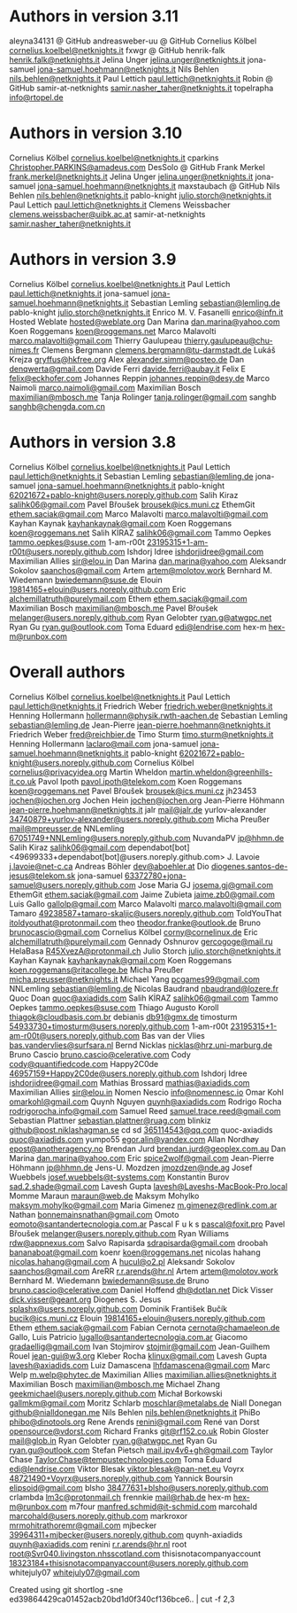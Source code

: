 # Authors in version 3.11

aleyna34131 @ GitHub
andreasweber-uu @ GitHub
Cornelius Kölbel <cornelius.koelbel@netknights.it>
fxwgr @ GitHub
henrik-falk <henrik.falk@netknights.it>
Jelina Unger <jelina.unger@netknights.it>
jona-samuel <jona-samuel.hoehmann@netknights.it>
Nils Behlen <nils.behlen@netknights.it>
Paul Lettich <paul.lettich@netknights.it>
Robin @ GitHub
samir-at-netknights <samir.nasher_taher@netknights.it>
topelrapha <info@rtopel.de>

# Authors in version 3.10

Cornelius Kölbel <cornelius.koelbel@netknights.it>
cparkins <Christopher.PARKINS@amadeus.com>
DesSolo @ GitHub
Frank Merkel <frank.merkel@netknights.it>
Jelina Unger <jelina.unger@netknights.it>
jona-samuel <jona-samuel.hoehmann@netknights.it>
maxstaubach @ GitHub
Nils Behlen <nils.behlen@netknights.it>
pablo-knight <julio.storch@netknights.it>
Paul Lettich <paul.lettich@netknights.it>
Clemens Weissbacher <clemens.weissbacher@uibk.ac.at>
samir-at-netknights <samir.nasher_taher@netknights.it>

# Authors in version 3.9

Cornelius Kölbel <cornelius.koelbel@netknights.it>
Paul Lettich <paul.lettich@netknights.it>
jona-samuel <jona-samuel.hoehmann@netknights.it>
Sebastian Lemling <sebastian@lemling.de>
pablo-knight <julio.storch@netknights.it>
Enrico M. V. Fasanelli <enrico@infn.it>
Hosted Weblate <hosted@weblate.org>
Dan Marina <dan.marina@yahoo.com>
Koen Roggemans <koen@roggemans.net>
Marco Malavolti <marco.malavolti@gmail.com>
Thierry Gaulupeau <thierry.gaulupeau@chu-nimes.fr>
Clemens Bergmann <clemens.bergmann@tu-darmstadt.de>
Lukáš Krejza <gryffus@hkfree.org>
Alex <alexander.simm@posteo.de>
Dan <denqwerta@gmail.com>
Davide Ferri <davide.ferri@aubay.it>
Felix E <felix@eckhofer.com>
Johannes Reppin <johannes.reppin@desy.de>
Marco Naimoli <marco.naimoli@gmail.com>
Maximilian Bosch <maximilian@mbosch.me>
Tanja Rolinger <tanja.rolinger@gmail.com>
sanghb <sanghb@chengda.com.cn>


# Authors in version 3.8

Cornelius Kölbel <cornelius.koelbel@netknights.it>
Paul Lettich <paul.lettich@netknights.it>
Sebastian Lemling <sebastian@lemling.de>
jona-samuel <jona-samuel.hoehmann@netknights.it>
pablo-knight <62021672+pablo-knight@users.noreply.github.com>
Salih Kiraz <salihk06@gmail.com>
Pavel Břoušek <brousek@ics.muni.cz>
EthemGit <ethem.saciak@gmail.com>
Marco Malavolti <marco.malavolti@gmail.com>
Kayhan Kaynak <kayhankaynak@gmail.com>
Koen Roggemans <koen@roggemans.net>
Salih KİRAZ <salihk06@gmail.com>
Tammo Oepkes <tammo.oepkes@suse.com>
1-am-r00t <23195315+1-am-r00t@users.noreply.github.com>
Ishdorj Idree <ishdorjidree@gmail.com>
Maximilian Allies <sir@elou.in>
Dan Marina <dan.marina@yahoo.com>
Aleksandr Sokolov <saanchos@gmail.com>
Artem <artem@molotov.work>
Bernhard M. Wiedemann <bwiedemann@suse.de>
Elouin <19814165+elouin@users.noreply.github.com>
Eric <alchemillatruth@purelymail.com>
Ethem <ethem.saciak@gmail.com>
Maximilian Bosch <maximilian@mbosch.me>
Pavel Břoušek <melanger@users.noreply.github.com>
Ryan Gelobter <ryan.g@atwgpc.net>
Ryan Gu <ryan.gu@outlook.com>
Toma Eduard <edi@lendrise.com>
hex-m <hex-m@runbox.com>


# Overall authors

Cornelius Kölbel <cornelius.koelbel@netknights.it>
Paul Lettich <paul.lettich@netknights.it>
Friedrich Weber <friedrich.weber@netknights.it>
Henning Hollermann <hollermann@physik.rwth-aachen.de>
Sebastian Lemling <sebastian@lemling.de>
Jean-Pierre <jean-pierre.hoehmann@netknights.it>
Friedrich Weber <fred@reichbier.de>
Timo Sturm <timo.sturm@netknights.it>
Henning Hollermann <laclaro@mail.com>
jona-samuel <jona-samuel.hoehmann@netknights.it>
pablo-knight <62021672+pablo-knight@users.noreply.github.com>
Cornelius Kölbel <cornelius@privacyidea.org>
Martin Wheldon <martin.wheldon@greenhills-it.co.uk>
Pavol Ipoth <pavol.ipoth@telekom.com>
Koen Roggemans <koen@roggemans.net>
Pavel Břoušek <brousek@ics.muni.cz>
jh23453 <jochen@jochen.org>
Jochen Hein <jochen@jochen.org>
Jean-Pierre Höhmann <jean-pierre.hoehmann@netknights.it>
jalr <mail@jalr.de>
yurlov-alexander <34740879+yurlov-alexander@users.noreply.github.com>
Micha Preußer <mail@mpreusser.de>
NNLemling <67051749+NNLemling@users.noreply.github.com>
NuvandaPV <jp@hhmn.de>
Salih Kiraz <salihk06@gmail.com>
dependabot[bot] <49699333+dependabot[bot]@users.noreply.github.com>
J. Lavoie <j.lavoie@net-c.ca>
Andreas Böhler <dev@aboehler.at>
Dio <diogenes.santos-de-jesus@telekom.sk>
jona-samuel <63372780+jona-samuel@users.noreply.github.com>
Jose Maria GJ <josema.gj@gmail.com>
EthemGit <ethem.saciak@gmail.com>
Jaime Zubieta <jaime.zb0@gmail.com>
Luis Gallo <gallolp@gmail.com>
Marco Malavolti <marco.malavolti@gmail.com>
Tamaro <49238587+tamaro-skaljic@users.noreply.github.com>
ToldYouThat <itoldyouthat@protonmail.com>
theo <theodor.franke@outlook.de>
Bruno <brunocascio@gmail.com>
Cornelius Kölbel <corny@cornelinux.de>
Eric <alchemillatruth@purelymail.com>
Gennady Oshnurov <gercogoge@mail.ru>
HelaBasa <R45XvezA@protonmail.ch>
Julio Storch <julio.storch@netknights.it>
Kayhan Kaynak <kayhankaynak@gmail.com>
Koen Roggemans <koen.roggemans@ritacollege.be>
Micha Preußer <micha.preusser@netknights.it>
Michael Yang <pcgames99@gmail.com>
NNLemling <sebastian@lemling.de>
Nicolas Baudrand <nbaudrand@lozere.fr>
Quoc Doan <quoc@axiadids.com>
Salih KİRAZ <salihk06@gmail.com>
Tammo Oepkes <tammo.oepkes@suse.com>
Thiago Augusto Koroll <thiagok@cloudbasis.com.br>
debianis <db91@gmx.de>
timosturm <54933730+timosturm@users.noreply.github.com>
1-am-r00t <23195315+1-am-r00t@users.noreply.github.com>
Bas van der Vlies <bas.vandervlies@surfsara.nl>
Bernd Nicklas <nicklas@hrz.uni-marburg.de>
Bruno Cascio <bruno.cascio@celerative.com>
Cody <cody@quantifiedcode.com>
Happy2C0de <46957159+Happy2C0de@users.noreply.github.com>
Ishdorj Idree <ishdorjidree@gmail.com>
Mathias Brossard <mathias@axiadids.com>
Maximilian Allies <sir@elou.in>
Nomen Nescio <info@nomennesc.io>
Omar Kohl <omarkohl@gmail.com>
Quynh Nguyen <quynh@axiadids.com>
Rodrigo Rocha <rodrigorocha.info@gmail.com>
Samuel Reed <samuel.trace.reed@gmail.com>
Sebastian Plattner <sebastian.plattner@ruag.com>
blinkiz <github@post.niklashagman.se>
cd sd <365114543@qq.com>
quoc-axiadids <quoc@axiadids.com>
yumpo55 <egor.alin@yandex.com>
Allan Nordhøy <epost@anotheragency.no>
Brendan Jurd <brendan.jurd@geoplex.com.au>
Dan Marina <dan.marina@yahoo.com>
Eric <spice2wolf@gmail.com>
Jean-Pierre Höhmann <jp@hhmn.de>
Jens-U. Mozdzen <jmozdzen@nde.ag>
Josef Wuebbels <josef.wuebbels@t-systems.com>
Konstantin Burov <sad.2.shade@gmail.com>
Lavesh Gupta <lavesh@Laveshs-MacBook-Pro.local>
Momme Maraun <maraun@web.de>
Maksym Mohylko <maksym.mohylko@gmail.com>
Maria Gimenez <m.gimenez@redlink.com.ar>
Nathan <bonnemainsnathan@gmail.com>
Omoto <eomoto@santandertecnologia.com.ar>
Pascal   F u k s <pascal@foxit.pro>
Pavel Břoušek <melanger@users.noreply.github.com>
Ryan Williams <rdw@appnexus.com>
Salvo Rapisarda <sdrapisarda@gmail.com>
droobah <bananaboat@gmail.com>
koenr <koen@roggemans.net>
nicolas hahang <nicolas.hahang@gmail.com>
A <hucul@o2.pl>
Aleksandr Sokolov <saanchos@gmail.com>
AreRR <r.r.arends@hr.nl>
Artem <artem@molotov.work>
Bernhard M. Wiedemann <bwiedemann@suse.de>
Bruno <bruno.cascio@celerative.com>
Daniel Hoffend <dh@dotlan.net>
Dick Visser <dick.visser@geant.org>
Diogenes S. Jesus <splashx@users.noreply.github.com>
Dominik František Bučík <bucik@ics.muni.cz>
Elouin <19814165+elouin@users.noreply.github.com>
Ethem <ethem.saciak@gmail.com>
Fabian Cernota <cernota@chamaeleon.de>
Gallo, Luis Patricio <lugallo@santandertecnologia.com.ar>
Giacomo <gradaellig@gmail.com>
Ivan Stojmirov <stojmir@gmail.com>
Jean-Guilhem Rouel <jean-gui@w3.org>
Kleber Rocha <klinux@gmail.com>
Lavesh Gupta <lavesh@axiadids.com>
Luiz Damascena <lhfdamascena@gmail.com>
Marc Welp <m.welp@phytec.de>
Maximilian Allies <maximilian.allies@netknights.it>
Maximilian Bosch <maximilian@mbosch.me>
Michael Zhang <geekmichael@users.noreply.github.com>
Michał Borkowski <gallmkm@gmail.com>
Moritz Schlarb <moschlar@metalabs.de>
Niall Donegan <github@nialldonegan.me>
Nils Behlen <nils.behlen@netknights.it>
PhiBo <phibo@dinotools.org>
Rene Arends <renini@gmail.com>
René van Dorst <opensource@vdorst.com>
Richard Franks <git@rf152.co.uk>
Robin Gloster <mail@glob.in>
Ryan Gelobter <ryan.g@atwgpc.net>
Ryan Gu <ryan.gu@outlook.com>
Stefan Pietsch <mail.ipv4v6+gh@gmail.com>
Taylor Chase <Taylor.Chase@tempustechnologies.com>
Toma Eduard <edi@lendrise.com>
Viktor Blesak <viktor.blesak@pan-net.eu>
Voyrx <48721490+Voyrx@users.noreply.github.com>
Yannick Boursin <elipsoid@gmail.com>
blsho <38477631+blsho@users.noreply.github.com>
crlambda <lm3c@protonmail.ch>
frennkie <mail@rhab.de>
hex-m <hex-m@runbox.com>
m7four <manfred.schmid@it-schmid.com>
marcohald <marcohald@users.noreply.github.com>
markroxor <mrmohitrathoremr@gmail.com>
mjbecker <39964311+mjbecker@users.noreply.github.com>
quynh-axiadids <quynh@axiadids.com>
renini <r.r.arends@hr.nl>
root <root@Svr040.livingston.nhsscotland.com>
thisisnotacompanyaccount <18323184+thisisnotacompanyaccount@users.noreply.github.com>
whitejuly07 <whitejuly07@gmail.com>


Created using
git shortlog -sne ed39864429ca01452acb20bd1d0f340cf136bce6.. | cut -f 2,3
